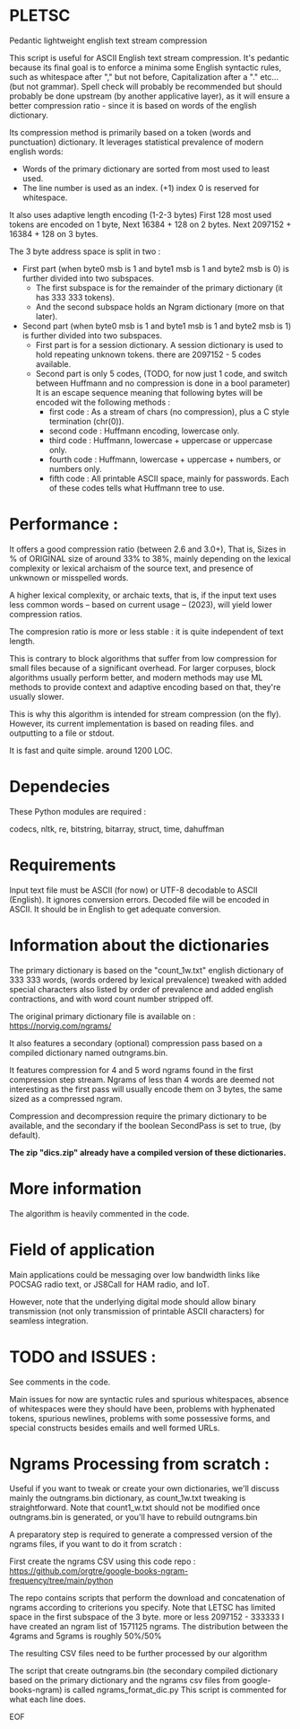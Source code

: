 # PLETSC
Pedantic lightweight english text stream compression

This script is useful for ASCII English text stream compression.
It's pedantic because its final goal is to enforce a minima some English syntactic rules, such as whitespace after "," but not before, Capitalization after a "." etc... (but not grammar).
Spell check will probably be recommended but should probably be done upstream (by another applicative layer),
as it will ensure a better compression ratio - since it is based on words of the english dictionary.

Its compression method is primarily based on a token (words and punctuation) dictionary.
It leverages statistical prevalence of modern english words:

- Words of the primary dictionary are sorted from most used to least used.
- The line number is used as an index. (+1) index 0 is reserved for whitespace.

It also uses adaptive length encoding (1-2-3 bytes)
First 128 most used tokens are encoded on 1 byte,
Next 16384 + 128 on 2 bytes.
Next 2097152 + 16384 + 128 on 3 bytes.

The 3 byte address space is split in two :
- First part (when byte0 msb is 1 and byte1 msb is 1 and byte2 msb is 0) is further divided into two subspaces. 
  - The first subspace is for the remainder of the primary dictionary (it has 333 333 tokens).
  - And the second subspace holds an Ngram dictionary (more on that later).
- Second part (when byte0 msb is 1 and byte1 msb is 1 and byte2 msb is 1) is further divided into two subspaces.
  - First part is for a session dictionary. A session dictionary is used to hold repeating unknown tokens. there are 2097152 - 5
  codes available.
  - Second part is only 5 codes, (TODO, for now just 1 code, and switch between Huffmann and no compression is done in a bool parameter) It is an escape sequence meaning that following bytes will be encoded wit the following methods :
    - first code : As a stream of chars (no compression), plus a C style termination (chr(0)).
    - second code : Huffmann encoding, lowercase only.
    - third code : Huffmann, lowercase + uppercase or uppercase only.
    - fourth code : Huffmann, lowercase + uppercase + numbers, or numbers only.
    - fifth code : All printable ASCII space, mainly for passwords.
    Each of these codes tells what Huffmann tree to use.



# Performance :

It offers a good compression ratio (between 2.6 and 3.0+), That is, Sizes in % of ORIGINAL size of around 33% to 38%, mainly depending on the lexical complexity or lexical archaism of the source text, and presence of unkwnown or misspelled words.

A higher lexical complexity, or archaic texts, that is, if the input text uses less common words – based on current usage – (2023), will yield lower compression ratios.

The compresion ratio is more or less stable : it is quite independent of text length.

This is contrary to block algorithms that suffer from low compression for small files because of a significant overhead.
For larger corpuses, block algorithms usually perform better, and modern methods may use ML methods to provide context and adaptive
encoding based on that, they're usually slower.

This is why this algorithm is intended for stream compression (on the fly). However, its current implementation is based on reading files. and outputting to a file or stdout.

It is fast and quite simple. around 1200 LOC.

# Dependecies 

These Python modules are required :

codecs, nltk, re, bitstring, bitarray, struct, time, dahuffman

# Requirements

Input text file must be ASCII (for now) or UTF-8 decodable to ASCII (English). It ignores conversion errors.
Decoded file will be encoded in ASCII.
It should be in English to get adequate conversion.

# Information about the dictionaries

The primary dictionary is based on the "count_1w.txt" english dictionary of 333 333 words, (words ordered by lexical prevalence) tweaked with added special characters also listed by order of prevalence and added english contractions, and with word count number stripped off.

The original primary dictionary file is available on : https://norvig.com/ngrams/

It also features a secondary (optional) compression pass based on a compiled dictionary named outngrams.bin.

It features compression for 4 and 5 word ngrams found in the first compression step stream.
Ngrams of less than 4 words are deemed not interesting as the first pass will usually encode them on 3 bytes, the same sized as a compressed ngram.

Compression and decompression require the primary dictionary to be available, and the secondary if the boolean SecondPass is set to true, (by default).

**The zip "dics.zip" already have a compiled version of these dictionaries.**

# More information

The algorithm is heavily commented in the code.

# Field of application

Main applications could be messaging over low bandwidth links like POCSAG radio text, or JS8Call for HAM radio, and IoT.

However, note that the underlying digital mode should allow binary transmission (not only transmission of printable ASCII characters) for seamless integration.

# TODO and ISSUES :

See comments in the code.

Main issues for now are syntactic rules and spurious whitespaces, absence of whitespaces were they should have been,
problems with hyphenated tokens, spurious newlines, problems with some possessive forms, and special constructs
besides emails and well formed URLs.

# Ngrams Processing from scratch :

Useful if you want to tweak or create your own dictionaries, we'll discuss mainly the outngrams.bin dictionary,
as count_1w.txt tweaking is straightforward.
Note that count1_w.txt should not be modified once outngrams.bin is generated, or you'll have to rebuild outngrams.bin

A preparatory step is required to generate a compressed version of the ngrams files, if you want to do it from scratch :

First create the ngrams CSV using this code repo :
https://github.com/orgtre/google-books-ngram-frequency/tree/main/python

The repo contains scripts that perform the download and concatenation of ngrams according to criterions you specify.
Note that LETSC has limited space in the first subspace of the 3 byte. more or less 2097152 - 333333
I have created an ngram list of 1571125 ngrams. The distribution between the 4grams and 5grams is roughly 50%/50%

The resulting CSV files need to be further processed by our algorithm

The script that create outngrams.bin (the secondary compiled dictionary based on the primary dictionary and the ngrams csv files from google-books-ngram) is called ngrams_format_dic.py
This script is commented for what each line does.

EOF
